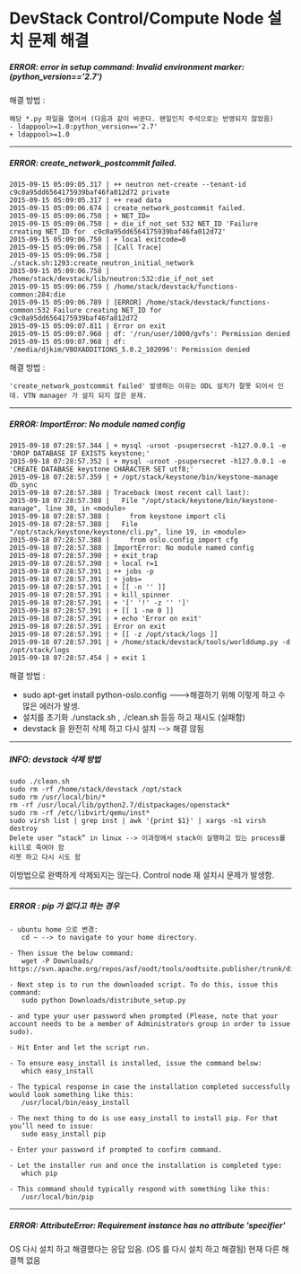 DevStack Control/Compute Node 설치 문제 해결
===========================================

##### ERROR: error in setup command: Invalid environment marker: (python_version=='2.7') 
해결 방법 :
```
해당 *.py 파일을 열어서 (다음과 같이 바꾼다. 왠일인지 주석으로는 반영되지 않았음)
- ldappool>=1.0:python_version=='2.7' 
+ ldappool>=1.0
```

---
##### ERROR: create_network_postcommit failed.
```
2015-09-15 05:09:05.317 | ++ neutron net-create --tenant-id c9c0a95dd6564175939baf46fa012d72 private
2015-09-15 05:09:05.317 | ++ read data
2015-09-15 05:09:06.674 | create_network_postcommit failed.
2015-09-15 05:09:06.750 | + NET_ID=
2015-09-15 05:09:06.750 | + die_if_not_set 532 NET_ID 'Failure creating NET_ID for  c9c0a95dd6564175939baf46fa012d72'
2015-09-15 05:09:06.750 | + local exitcode=0
2015-09-15 05:09:06.758 | [Call Trace]
2015-09-15 05:09:06.758 | ./stack.sh:1293:create_neutron_initial_network
2015-09-15 05:09:06.758 | /home/stack/devstack/lib/neutron:532:die_if_not_set
2015-09-15 05:09:06.759 | /home/stack/devstack/functions-common:284:die
2015-09-15 05:09:06.789 | [ERROR] /home/stack/devstack/functions-common:532 Failure creating NET_ID for c9c0a95dd6564175939baf46fa012d72
2015-09-15 05:09:07.811 | Error on exit
2015-09-15 05:09:07.968 | df: '/run/user/1000/gvfs': Permission denied
2015-09-15 05:09:07.968 | df: '/media/djkim/VBOXADDITIONS_5.0.2_102096': Permission denied
```
해결 방법 :
```
'create_network_postcommit failed' 발생하는 이유는 ODL 설치가 잘못 되어서 인데. VTN manager 가 설지 되지 않은 문제.
```

---
##### ERROR: ImportError: No module named config
```
2015-09-18 07:28:57.344 | + mysql -uroot -psupersecret -h127.0.0.1 -e 'DROP DATABASE IF EXISTS keystone;'
2015-09-18 07:28:57.352 | + mysql -uroot -psupersecret -h127.0.0.1 -e 'CREATE DATABASE keystone CHARACTER SET utf8;'
2015-09-18 07:28:57.359 | + /opt/stack/keystone/bin/keystone-manage db_sync
2015-09-18 07:28:57.388 | Traceback (most recent call last):
2015-09-18 07:28:57.388 |   File "/opt/stack/keystone/bin/keystone-manage", line 30, in <module>
2015-09-18 07:28:57.388 |     from keystone import cli
2015-09-18 07:28:57.388 |   File "/opt/stack/keystone/keystone/cli.py", line 19, in <module>
2015-09-18 07:28:57.388 |     from oslo.config import cfg
2015-09-18 07:28:57.388 | ImportError: No module named config
2015-09-18 07:28:57.390 | + exit_trap
2015-09-18 07:28:57.390 | + local r=1
2015-09-18 07:28:57.391 | ++ jobs -p
2015-09-18 07:28:57.391 | + jobs=
2015-09-18 07:28:57.391 | + [[ -n '' ]]
2015-09-18 07:28:57.391 | + kill_spinner
2015-09-18 07:28:57.391 | + '[' '!' -z '' ']'
2015-09-18 07:28:57.391 | + [[ 1 -ne 0 ]]
2015-09-18 07:28:57.391 | + echo 'Error on exit'
2015-09-18 07:28:57.391 | Error on exit
2015-09-18 07:28:57.391 | + [[ -z /opt/stack/logs ]]
2015-09-18 07:28:57.391 | + /home/stack/devstack/tools/worlddump.py -d /opt/stack/logs
2015-09-18 07:28:57.454 | + exit 1
```
해결 방법 :
- sudo apt-get install python-oslo.config --->해결하기 위해 이렇게 하고 수많은 에러가 발생.
- 설치를 초기화 ./unstack.sh ,  ./clean.sh 등등 하고 재시도 (실패함)
- devstack 을 완전히 삭제 하고 다시 설치 --> 해결 않됨

---
##### INFO: devstack 삭제 방법 
```
sudo ./clean.sh
sudo rm -rf /home/stack/devstack /opt/stack
sudo rm /usr/local/bin/*
rm -rf /usr/local/lib/python2.7/distpackages/openstack* 
sudo rm -rf /etc/libvirt/qemu/inst*
sudo virsh list | grep inst | awk '{print $1}' | xargs -n1 virsh destroy
Delete user “stack” in linux --> 이과정에서 stack이 실행하고 있는 process를 kill로 죽여야 함
리붓 하고 다시 시도 함
```
이방법으로 완벽하게 삭제되지는 않는다. Control node 재 설치시 문제가 발생함.

---
##### ERROR : pip 가 없다고 하는 경우
```
- ubuntu home 으로 변경:
   cd ~ --> to navigate to your home directory.

- Then issue the below command:
   wget -P Downloads/ https://svn.apache.org/repos/asf/oodt/tools/oodtsite.publisher/trunk/distribute_setup.py

- Next step is to run the downloaded script. To do this, issue this command:
   sudo python Downloads/distribute_setup.py

- and type your user password when prompted (Please, note that your account needs to be a member of Administrators group in order to issue sudo).

- Hit Enter and let the script run.

- To ensure easy_install is installed, issue the command below:
   which easy_install

- The typical response in case the installation completed successfully would look something like this:
   /usr/local/bin/easy_install

- The next thing to do is use easy_install to install pip. For that you’ll need to issue:
   sudo easy_install pip

- Enter your password if prompted to confirm command.

- Let the installer run and once the installation is completed type:
   which pip

- This command should typically respond with something like this:
   /usr/local/bin/pip
```

---
##### ERROR: AttributeError: Requirement instance has no attribute 'specifier'
 OS 다시 설치 하고 해결했다는 응답 있음. (OS 를 다시 설치 하고 해결됨)
 현재 다른 해결책 없음
 
 
